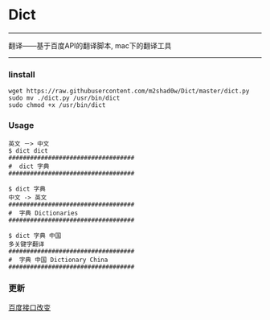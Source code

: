 # Dict
---
翻译——基于百度API的翻译脚本, mac下的翻译工具

---
### Iinstall

	wget https://raw.githubusercontent.com/m2shad0w/Dict/master/dict.py
	sudo mv ./dict.py /usr/bin/dict
	sudo chmod +x /usr/bin/dict
### Usage
	英文 －> 中文
	$ dict dict
	###################################
	#  dict 字典
	###################################
	
	$ dict 字典
	中文 -> 英文
	###################################
	#  字典 Dictionaries
	###################################
	
	$ dict 字典 中国
	多关键字翻译
	###################################
	#  字典 中国 Dictionary China
	###################################

### 更新
[百度接口改变](http://api.fanyi.baidu.com/api/trans/product/apidoc#allDemos)